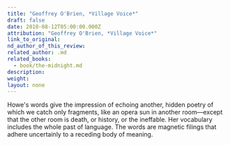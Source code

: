 ```yaml
---
title: "Geoffrey O'Brien, *Village Voice*"
draft: false
date: 2010-08-12T05:00:00.000Z
attribution: "Geoffrey O'Brien, *Village Voice*"
link_to_original:
nd_author_of_this_review:
related_author: .md
related_books:
  - book/the-midnight.md
description:
weight:
layout: none
---
```

Howe's words give the impression of echoing another, hidden poetry of which we catch only fragments, like an opera sun in another room––except that the other room is death, or history, or the ineffable. Her vocabulary includes the whole past of language. The words are magnetic filings that adhere uncertainly to a receding body of meaning.

